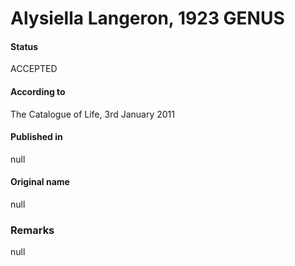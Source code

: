 # Alysiella Langeron, 1923 GENUS

#### Status
ACCEPTED

#### According to
The Catalogue of Life, 3rd January 2011

#### Published in
null

#### Original name
null

### Remarks
null